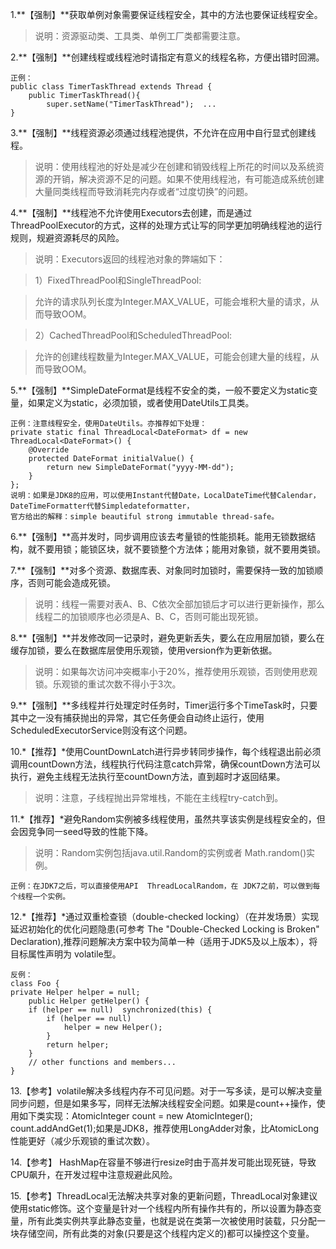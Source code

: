 1.**【强制】**获取单例对象需要保证线程安全，其中的方法也要保证线程安全。
> 说明：资源驱动类、工具类、单例工厂类都需要注意。

2.**【强制】**创建线程或线程池时请指定有意义的线程名称，方便出错时回溯。
```
正例：
public class TimerTaskThread extends Thread {
	public TimerTaskThread(){
		super.setName("TimerTaskThread");  ...
}
```
3.**【强制】**线程资源必须通过线程池提供，不允许在应用中自行显式创建线程。
> 说明：使用线程池的好处是减少在创建和销毁线程上所花的时间以及系统资源的开销，解决资源不足的问题。如果不使用线程池，有可能造成系统创建大量同类线程而导致消耗完内存或者“过度切换”的问题。

4.**【强制】**线程池不允许使用Executors去创建，而是通过ThreadPoolExecutor的方式，这样的处理方式让写的同学更加明确线程池的运行规则，规避资源耗尽的风险。
> 说明：Executors返回的线程池对象的弊端如下：

> 1）FixedThreadPool和SingleThreadPool:

> 允许的请求队列长度为Integer.MAX_VALUE，可能会堆积大量的请求，从而导致OOM。

> 2）CachedThreadPool和ScheduledThreadPool:

> 允许的创建线程数量为Integer.MAX_VALUE，可能会创建大量的线程，从而导致OOM。

5.**【强制】**SimpleDateFormat是线程不安全的类，一般不要定义为static变量，如果定义为static，必须加锁，或者使用DateUtils工具类。
```
正例：注意线程安全，使用DateUtils。亦推荐如下处理：
private static final ThreadLocal<DateFormat> df = new ThreadLocal<DateFormat>() {
	@Override
	protected DateFormat initialValue() {
		return new SimpleDateFormat("yyyy-MM-dd");
	}
};
说明：如果是JDK8的应用，可以使用Instant代替Date，LocalDateTime代替Calendar，DateTimeFormatter代替Simpledateformatter，
官方给出的解释：simple beautiful strong immutable thread-safe。
```
6.**【强制】**高并发时，同步调用应该去考量锁的性能损耗。能用无锁数据结构，就不要用锁；能锁区块，就不要锁整个方法体；能用对象锁，就不要用类锁。

7.**【强制】**对多个资源、数据库表、对象同时加锁时，需要保持一致的加锁顺序，否则可能会造成死锁。
> 说明：线程一需要对表A、B、C依次全部加锁后才可以进行更新操作，那么线程二的加锁顺序也必须是A、B、C，否则可能出现死锁。

8.**【强制】**并发修改同一记录时，避免更新丢失，要么在应用层加锁，要么在缓存加锁，要么在数据库层使用乐观锁，使用version作为更新依据。
> 说明：如果每次访问冲突概率小于20%，推荐使用乐观锁，否则使用悲观锁。乐观锁的重试次数不得小于3次。

9.**【强制】**多线程并行处理定时任务时，Timer运行多个TimeTask时，只要其中之一没有捕获抛出的异常，其它任务便会自动终止运行，使用ScheduledExecutorService则没有这个问题。

10.*【推荐】*使用CountDownLatch进行异步转同步操作，每个线程退出前必须调用countDown方法，线程执行代码注意catch异常，确保countDown方法可以执行，避免主线程无法执行至countDown方法，直到超时才返回结果。
> 说明：注意，子线程抛出异常堆栈，不能在主线程try-catch到。

11.*【推荐】*避免Random实例被多线程使用，虽然共享该实例是线程安全的，但会因竞争同一seed导致的性能下降。
> 说明：Random实例包括java.util.Random的实例或者   Math.random()实例。

```
正例：在JDK7之后，可以直接使用API  ThreadLocalRandom，在 JDK7之前，可以做到每个线程一个实例。
```
12.*【推荐】*通过双重检查锁（double-checked locking）（在并发场景）实现延迟初始化的优化问题隐患(可参考 The "Double-Checked Locking is Broken" Declaration),推荐问题解决方案中较为简单一种（适用于JDK5及以上版本），将目标属性声明为  volatile型。
```
反例：
class Foo {
private Helper helper = null;
	public Helper getHelper() {
	if (helper == null)  synchronized(this) {
		if (helper == null)
			helper = new Helper();
		}
		return helper;
	}
	// other functions and members...
}
```
13.【参考】volatile解决多线程内存不可见问题。对于一写多读，是可以解决变量同步问题，但是如果多写，同样无法解决线程安全问题。如果是count++操作，使用如下类实现：AtomicInteger count = new AtomicInteger(); count.addAndGet(1);如果是JDK8，推荐使用LongAdder对象，比AtomicLong性能更好（减少乐观锁的重试次数）。

14.【参考】 HashMap在容量不够进行resize时由于高并发可能出现死链，导致CPU飙升，在开发过程中注意规避此风险。

15.【参考】ThreadLocal无法解决共享对象的更新问题，ThreadLocal对象建议使用static修饰。这个变量是针对一个线程内所有操作共有的，所以设置为静态变量，所有此类实例共享此静态变量，也就是说在类第一次被使用时装载，只分配一块存储空间，所有此类的对象(只要是这个线程内定义的)都可以操控这个变量。
